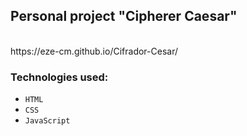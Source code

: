 ## Personal project "Cipherer Caesar"
<br>
https://eze-cm.github.io/Cifrador-Cesar/

### Technologies used:
 * `HTML` 
 * `CSS` 
 * `JavaScript`
